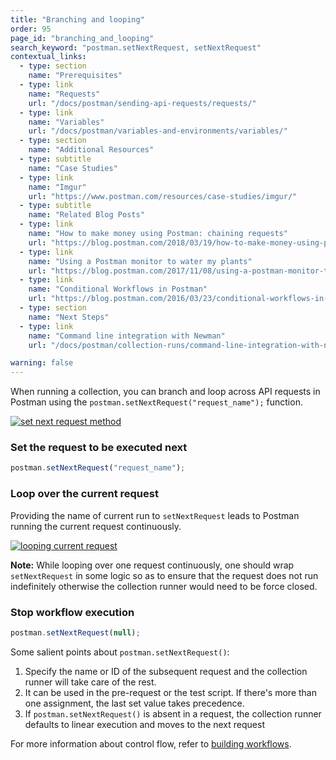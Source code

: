 ```yaml
---
title: "Branching and looping"
order: 95
page_id: "branching_and_looping"
search_keyword: "postman.setNextRequest, setNextRequest"
contextual_links:
  - type: section
    name: "Prerequisites"
  - type: link
    name: "Requests"
    url: "/docs/postman/sending-api-requests/requests/"
  - type: link
    name: "Variables"
    url: "/docs/postman/variables-and-environments/variables/"
  - type: section
    name: "Additional Resources"
  - type: subtitle
    name: "Case Studies"
  - type: link
    name: "Imgur"
    url: "https://www.postman.com/resources/case-studies/imgur/"
  - type: subtitle
    name: "Related Blog Posts"
  - type: link
    name: "How to make money using Postman: chaining requests"
    url: "https://blog.postman.com/2018/03/19/how-to-make-money-using-postman-chaining-requests/"
  - type: link
    name: "Using a Postman monitor to water my plants"
    url: "https://blog.postman.com/2017/11/08/using-a-postman-monitor-to-water-my-plants/"
  - type: link
    name: "Conditional Workflows in Postman"
    url: "https://blog.postman.com/2016/03/23/conditional-workflows-in-postman/"
  - type: section
    name: "Next Steps"
  - type: link
    name: "Command line integration with Newman"
    url: "/docs/postman/collection-runs/command-line-integration-with-newman/"

warning: false
---
```


When running a collection, you can branch and loop across API requests in Postman using the `postman.setNextRequest("request_name");` function.

[![set next request method](https://assets.postman.com/postman-docs/Test_script10.png)](https://assets.postman.com/postman-docs/Test_script10.png)

### Set the request to be executed next

```js
postman.setNextRequest("request_name");
```

### Loop over the current request

Providing the name of current run to `setNextRequest` leads to Postman running the current request continuously.

[![looping current request](https://assets.postman.com/postman-docs/branching_and_looping/branching_and_looping.png)](https://assets.postman.com/postman-docs/branching_and_looping/branching_and_looping.png)

**Note:** While looping over one request continuously, one should wrap `setNextRequest` in some logic so as to ensure that the request does not run indefinitely otherwise the collection runner would need to be force closed.

### Stop workflow execution

```js
postman.setNextRequest(null);
```

Some salient points about `postman.setNextRequest()`:

1. Specify the name or ID of the subsequent request and the collection runner will take care of the rest.
1. It can be used in the pre-request or the test script. If there's more than one assignment, the last set value takes precedence.
1. If `postman.setNextRequest()` is absent in a request, the collection runner defaults to linear execution and moves to the next request

For more information about control flow, refer to [building workflows](/docs/postman/collection-runs/building-workflows/).
